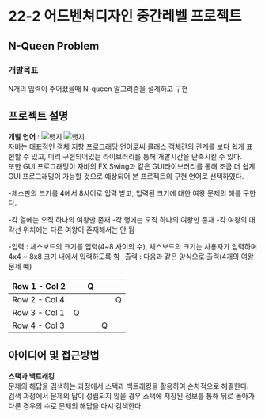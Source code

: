# 22-2 어드벤쳐디자인 중간레벨 프로젝트

## N-Queen Problem
### 개발목표
N개의 입력이 주어졌을때 N-queen 알고리즘을 설계하고 구현

## 프로젝트 설명
__개발 언어__ : ![뱃지](https://img.shields.io/badge/-JAVA-green) ![뱃지](https://img.shields.io/badge/-GitHub-black)   
자바는 대표적인 객체 지향 프로그래밍 언어로써 클래스 객체간의 관계를 보다 쉽게 표현할 수 있고, 미리 구현되어있는 라이브러리를 통해 개발시간을 단축시킬 수 있다.   
또한 GUI 프로그래밍이 자바의 FX,Swing과 같은 GUI라이브러리를 통해 조금 더 쉽게 GUI 프로그래밍이 가능할 것으로 예상되어 본 프로젝트의 구현 언어로 선택하였다.   


-체스판의 크기를 4에서 8사이로 입력 받고, 입력된 크기에 대한 여왕 문제의 해를 구한다.

-각 열에는 오직 하나의 여왕만 존재 
-각 행에는 오직 하나의 여왕만 존재 
-각 여왕의 대각선 위치에는 다른 여왕이 존재해서는 안 됨

-입력 : 체스보드의 크기를 입력(4~8 사이의 수), 체스보드의 크기는 사용자가 입력하며 4x4 ~ 8x8 크기 내에서 입력하도록 함
-출력 : 다음과 같은 양식으로 출력(4개의 여왕 문제 예)

| Row 1 - Col 2 |   | Q |   |   |
|---------------|---|---|---|---|
| Row 2 - Col 4 |   |   |   | Q |
| Row 3 - Col 1 | Q |   |   |   |
| Row 4 - Col 3 |   |   | Q |   |

## 아이디어 및 접근방법  
__스택과 백트래킹__  
문제의 해답을 검색하는 과정에서 스택과 백트래킹을 활용하여 순차적으로 해결한다.   
검색 과정에서 문제의 답이 성립되지 않을 경우 스택에 저장된 정보를 통해 뒤로 돌아가 다른 경우의 수로 문제의 해답을 다시 검색한다.







